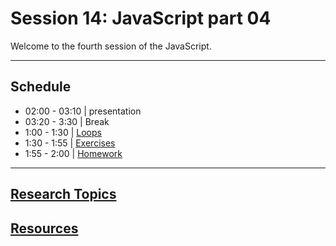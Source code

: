 # Session 14: JavaScript part 04

Welcome to the fourth session of the JavaScript.

---

## Schedule

- 02:00 - 03:10 | presentation 
- 03:20 - 3:30  | Break
- 1:00 - 1:30 | [Loops](./loops.md)
- 1:30 - 1:55 | [Exercises](./exercises.md)
- 1:55 - 2:00 | [Homework](./homework.md)

---

## **[Research Topics](./research-topics.md)**

## **[Resources](./resources.md)**
